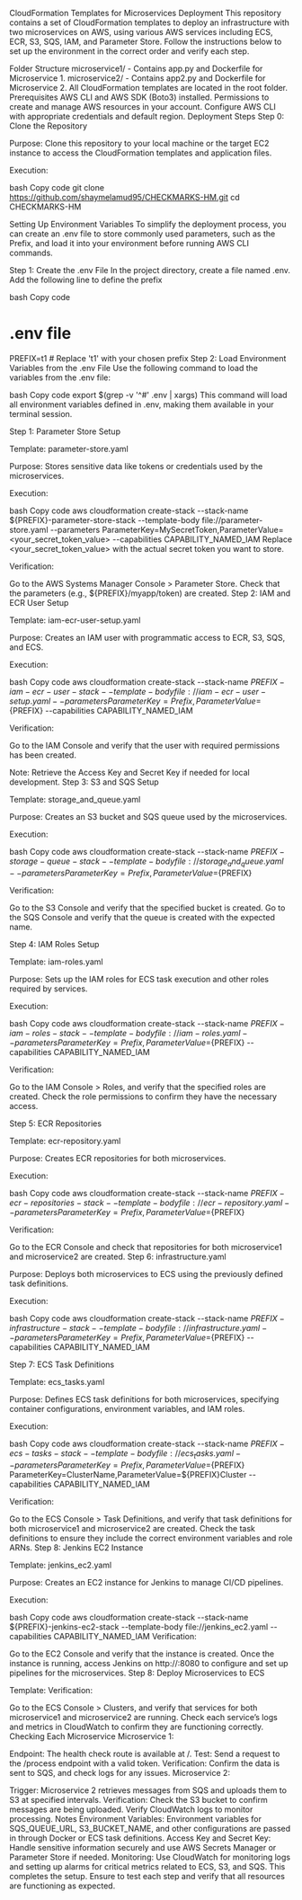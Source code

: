 CloudFormation Templates for Microservices Deployment
This repository contains a set of CloudFormation templates to deploy an infrastructure with two microservices on AWS, using various AWS services including ECS, ECR, S3, SQS, IAM, and Parameter Store. Follow the instructions below to set up the environment in the correct order and verify each step.

Folder Structure
microservice1/ - Contains app.py and Dockerfile for Microservice 1.
microservice2/ - Contains app2.py and Dockerfile for Microservice 2.
All CloudFormation templates are located in the root folder.
Prerequisites
AWS CLI and AWS SDK (Boto3) installed.
Permissions to create and manage AWS resources in your account.
Configure AWS CLI with appropriate credentials and default region.
Deployment Steps
Step 0: Clone the Repository

Purpose: Clone this repository to your local machine or the target EC2 instance to access the CloudFormation templates and application files.

Execution:

bash
Copy code
git clone https://github.com/shaymelamud95/CHECKMARKS-HM.git
cd CHECKMARKS-HM

Setting Up Environment Variables
To simplify the deployment process, you can create an .env file to store commonly used parameters, such as the Prefix, and load it into your environment before running AWS CLI commands.

Step 1: Create the .env File
In the project directory, create a file named .env.
Add the following line to define the prefix

bash
Copy code
# .env file
PREFIX=t1  # Replace 't1' with your chosen prefix
Step 2: Load Environment Variables from the .env File
Use the following command to load the variables from the .env file:

bash
Copy code
export $(grep -v '^#' .env | xargs)
This command will load all environment variables defined in .env, making them available in your terminal session.

Step 1: Parameter Store Setup

Template: parameter-store.yaml

Purpose: Stores sensitive data like tokens or credentials used by the microservices.

Execution:

bash
Copy code
aws cloudformation create-stack --stack-name ${PREFIX}-parameter-store-stack --template-body file://parameter-store.yaml --parameters ParameterKey=MySecretToken,ParameterValue=<your_secret_token_value> --capabilities CAPABILITY_NAMED_IAM
Replace <your_secret_token_value> with the actual secret token you want to store.

Verification:

Go to the AWS Systems Manager Console > Parameter Store.
Check that the parameters (e.g., ${PREFIX}/myapp/token) are created.
Step 2: IAM and ECR User Setup

Template: iam-ecr-user-setup.yaml

Purpose: Creates an IAM user with programmatic access to ECR, S3, SQS, and ECS.

Execution:

bash
Copy code
aws cloudformation create-stack --stack-name ${PREFIX}-iam-ecr-user-stack --template-body file://iam-ecr-user-setup.yaml --parameters ParameterKey=Prefix,ParameterValue=${PREFIX} --capabilities CAPABILITY_NAMED_IAM


Verification:

Go to the IAM Console and verify that the user with required permissions has been created.

Note: Retrieve the Access Key and Secret Key if needed for local development.
Step 3: S3 and SQS Setup

Template: storage_and_queue.yaml

Purpose: Creates an S3 bucket and SQS queue used by the microservices.

Execution:

bash
Copy code
aws cloudformation create-stack --stack-name ${PREFIX}-storage-queue-stack --template-body file://storage_and_queue.yaml --parameters ParameterKey=Prefix,ParameterValue=${PREFIX}

Verification:

Go to the S3 Console and verify that the specified bucket is created.
Go to the SQS Console and verify that the queue is created with the expected name.

Step 4: IAM Roles Setup

Template: iam-roles.yaml

Purpose: Sets up the IAM roles for ECS task execution and other roles required by services.

Execution:

bash
Copy code
aws cloudformation create-stack --stack-name ${PREFIX}-iam-roles-stack --template-body file://iam-roles.yaml --parameters ParameterKey=Prefix,ParameterValue=${PREFIX} --capabilities CAPABILITY_NAMED_IAM

Verification:

Go to the IAM Console > Roles, and verify that the specified roles are created.
Check the role permissions to confirm they have the necessary access.


Step 5: ECR Repositories

Template: ecr-repository.yaml

Purpose: Creates ECR repositories for both microservices.

Execution:

bash
Copy code
aws cloudformation create-stack --stack-name ${PREFIX}-ecr-repositories-stack --template-body file://ecr-repository.yaml --parameters ParameterKey=Prefix,ParameterValue=${PREFIX}

Verification:

Go to the ECR Console and check that repositories for both microservice1 and microservice2 are created.
Step 6:
infrastructure.yaml

Purpose: Deploys both microservices to ECS using the previously defined task definitions.

Execution:

bash
Copy code
aws cloudformation create-stack --stack-name ${PREFIX}-infrastructure-stack --template-body file://infrastructure.yaml --parameters ParameterKey=Prefix,ParameterValue=${PREFIX} --capabilities CAPABILITY_NAMED_IAM

Step 7: ECS Task Definitions

Template: ecs_tasks.yaml

Purpose: Defines ECS task definitions for both microservices, specifying container configurations, environment variables, and IAM roles.

Execution:

bash
Copy code
aws cloudformation create-stack --stack-name ${PREFIX}-ecs-tasks-stack --template-body file://ecs_tasks.yaml --parameters ParameterKey=Prefix,ParameterValue=${PREFIX} ParameterKey=ClusterName,ParameterValue=${PREFIX}Cluster --capabilities CAPABILITY_NAMED_IAM

Verification:

Go to the ECS Console > Task Definitions, and verify that task definitions for both microservice1 and microservice2 are created.
Check the task definitions to ensure they include the correct environment variables and role ARNs.
Step 8: Jenkins EC2 Instance

Template: jenkins_ec2.yaml

Purpose: Creates an EC2 instance for Jenkins to manage CI/CD pipelines.

Execution:

bash
Copy code
aws cloudformation create-stack --stack-name ${PREFIX}-jenkins-ec2-stack --template-body file://jenkins_ec2.yaml --capabilities CAPABILITY_NAMED_IAM
Verification:

Go to the EC2 Console and verify that the instance is created.
Once the instance is running, access Jenkins on http://<instance-ip>:8080 to configure and set up pipelines for the microservices.
Step 8: Deploy Microservices to ECS

Template: 
Verification:

Go to the ECS Console > Clusters, and verify that services for both microservice1 and microservice2 are running.
Check each service’s logs and metrics in CloudWatch to confirm they are functioning correctly.
Checking Each Microservice
Microservice 1:

Endpoint: The health check route is available at /.
Test: Send a request to the /process endpoint with a valid token.
Verification: Confirm the data is sent to SQS, and check logs for any issues.
Microservice 2:

Trigger: Microservice 2 retrieves messages from SQS and uploads them to S3 at specified intervals.
Verification: Check the S3 bucket to confirm messages are being uploaded. Verify CloudWatch logs to monitor processing.
Notes
Environment Variables: Environment variables for SQS_QUEUE_URL, S3_BUCKET_NAME, and other configurations are passed in through Docker or ECS task definitions.
Access Key and Secret Key: Handle sensitive information securely and use AWS Secrets Manager or Parameter Store if needed.
Monitoring: Use CloudWatch for monitoring logs and setting up alarms for critical metrics related to ECS, S3, and SQS.
This completes the setup. Ensure to test each step and verify that all resources are functioning as expected.

